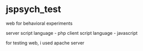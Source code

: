 # jspsych_test

web for behavioral experiments

server script language - php
client script language - javascript

for testing web, i used apache server
